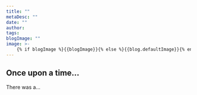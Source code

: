 ```yaml
---
title: ""
metaDesc: ""
date: ""
author:
tags: 
blogImage: ""
image: >-
    {% if blogImage %}{{blogImage}}{% else %}{{blog.defaultImage}}{% endif %}
---
```

## Once upon a time...
There was a...